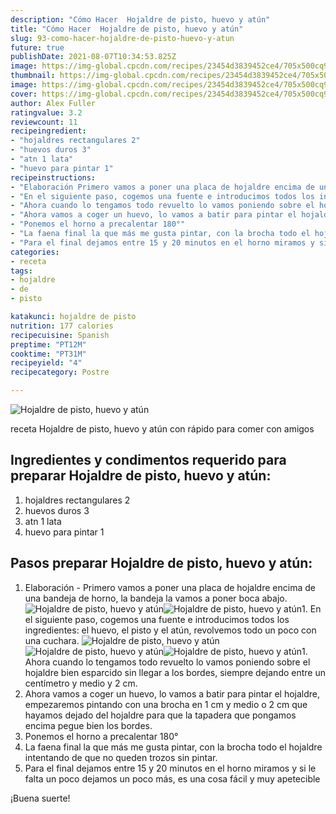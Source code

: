 ```yaml
---
description: "Cómo Hacer  Hojaldre de pisto, huevo y atún"
title: "Cómo Hacer  Hojaldre de pisto, huevo y atún"
slug: 93-como-hacer-hojaldre-de-pisto-huevo-y-atun
future: true
publishDate: 2021-08-07T10:34:53.825Z
image: https://img-global.cpcdn.com/recipes/23454d3839452ce4/705x500cq90/hojaldre-de-pisto-huevo-y-atun-foto-principal.jpg
thumbnail: https://img-global.cpcdn.com/recipes/23454d3839452ce4/705x500cq90/hojaldre-de-pisto-huevo-y-atun-foto-principal.jpg
image: https://img-global.cpcdn.com/recipes/23454d3839452ce4/705x500cq90/hojaldre-de-pisto-huevo-y-atun-foto-principal.jpg
cover: https://img-global.cpcdn.com/recipes/23454d3839452ce4/705x500cq90/hojaldre-de-pisto-huevo-y-atun-foto-principal.jpg
author: Alex Fuller
ratingvalue: 3.2
reviewcount: 11
recipeingredient:
- "hojaldres rectangulares 2"
- "huevos duros 3"
- "atn 1 lata"
- "huevo para pintar 1"
recipeinstructions:
- "Elaboración Primero vamos a poner una placa de hojaldre encima de una bandeja de horno, la bandeja la vamos a poner boca abajo."
- "En el siguiente paso, cogemos una fuente e introducimos todos los ingredientes: el huevo, el pisto y el atún, revolvemos todo un poco con una cuchara."
- "Ahora cuando lo tengamos todo revuelto lo vamos poniendo sobre el hojaldre bien esparcido sin llegar a los bordes, siempre dejando entre un centímetro y medio y 2 cm."
- "Ahora vamos a coger un huevo, lo vamos a batir para pintar el hojaldre, empezaremos pintando con una brocha en 1 cm y medio o 2 cm que hayamos dejado del hojaldre para que la tapadera que pongamos encima pegue bien los bordes."
- "Ponemos el horno a precalentar 180°"
- "La faena final la que más me gusta pintar, con la brocha todo el hojaldre intentando de que no queden trozos sin pintar."
- "Para el final dejamos entre 15 y 20 minutos en el horno miramos y si le falta un poco dejamos un poco más, es una cosa fácil y muy apetecible"
categories:
- receta
tags:
- hojaldre
- de
- pisto

katakunci: hojaldre de pisto 
nutrition: 177 calories
recipecuisine: Spanish
preptime: "PT12M"
cooktime: "PT31M"
recipeyield: "4"
recipecategory: Postre

---
```



![Hojaldre de pisto, huevo y atún](https://img-global.cpcdn.com/recipes/23454d3839452ce4/705x500cq90/hojaldre-de-pisto-huevo-y-atun-foto-principal.jpg)

receta Hojaldre de pisto, huevo y atún con rápido para comer con amigos

<!--inarticleads1-->

## Ingredientes y condimentos requerido para preparar Hojaldre de pisto, huevo y atún:

1. hojaldres rectangulares 2
1. huevos duros 3
1. atn 1 lata
1. huevo para pintar 1



<!--inarticleads2-->

## Pasos preparar Hojaldre de pisto, huevo y atún:

1. Elaboración - Primero vamos a poner una placa de hojaldre encima de una bandeja de horno, la bandeja la vamos a poner boca abajo.
<img src="https://img-global.cpcdn.com/steps/d82be07a817bd577/160x128cq70/foto-del-paso-1-de-la-receta-hojaldre-de-pisto-huevo-y-atun.jpg" alt="Hojaldre de pisto, huevo y atún"><img src="https://img-global.cpcdn.com/steps/a7d9c1c697e57637/160x128cq70/foto-del-paso-1-de-la-receta-hojaldre-de-pisto-huevo-y-atun.jpg" alt="Hojaldre de pisto, huevo y atún">1. En el siguiente paso, cogemos una fuente e introducimos todos los ingredientes: el huevo, el pisto y el atún, revolvemos todo un poco con una cuchara.
<img src="https://img-global.cpcdn.com/steps/7b9b9c3061b5b2be/160x128cq70/foto-del-paso-2-de-la-receta-hojaldre-de-pisto-huevo-y-atun.jpg" alt="Hojaldre de pisto, huevo y atún"><img src="https://img-global.cpcdn.com/steps/b771b242c4927899/160x128cq70/foto-del-paso-2-de-la-receta-hojaldre-de-pisto-huevo-y-atun.jpg" alt="Hojaldre de pisto, huevo y atún"><img src="https://img-global.cpcdn.com/steps/5e01b30796478cc4/160x128cq70/foto-del-paso-2-de-la-receta-hojaldre-de-pisto-huevo-y-atun.jpg" alt="Hojaldre de pisto, huevo y atún">1. Ahora cuando lo tengamos todo revuelto lo vamos poniendo sobre el hojaldre bien esparcido sin llegar a los bordes, siempre dejando entre un centímetro y medio y 2 cm.
1. Ahora vamos a coger un huevo, lo vamos a batir para pintar el hojaldre, empezaremos pintando con una brocha en 1 cm y medio o 2 cm que hayamos dejado del hojaldre para que la tapadera que pongamos encima pegue bien los bordes.
1. Ponemos el horno a precalentar 180°
1. La faena final la que más me gusta pintar, con la brocha todo el hojaldre intentando de que no queden trozos sin pintar.
1. Para el final dejamos entre 15 y 20 minutos en el horno miramos y si le falta un poco dejamos un poco más, es una cosa fácil y muy apetecible



¡Buena suerte!

